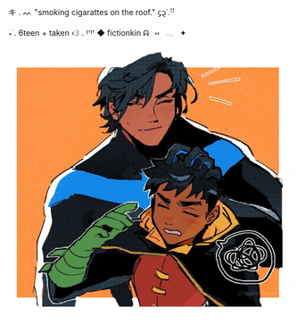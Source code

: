 キ . ᨓ "smoking cigarattes on the roof." ᧔᧓˙.ꜝꜝ

 ⋆ ࣪.  6teen + taken ‹𝟹 . ꞋꞌꞋꞌ ◆  fictionkin  ᕱ⠀⑅⠀𓂃⠀✦⠀

![image alt](https://github.com/Dckgrayson/literallynightwing/blob/66b899cfc6c03fa81dc48dfa746dcb4b8a18b88a/Untitled254_20250101163323.png)


